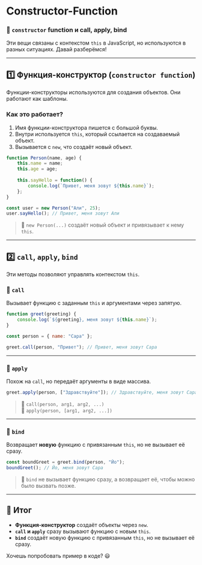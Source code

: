 # Constructor-Function
### 📌 **`constructor` function и call, apply, bind**  

Эти вещи связаны с контекстом `this` в JavaScript, но используются в разных ситуациях. Давай разберёмся!  

---

## **1️⃣ Функция-конструктор (`constructor function`)**
Функции-конструкторы используются для создания объектов. Они работают как шаблоны.

### **Как это работает?**
1. Имя функции-конструктора пишется с большой буквы.
2. Внутри используется `this`, который ссылается на создаваемый объект.
3. Вызывается с `new`, что создаёт новый объект.

```js
function Person(name, age) {
    this.name = name;
    this.age = age;
    
    this.sayHello = function() {
        console.log(`Привет, меня зовут ${this.name}`);
    };
}

const user = new Person("Али", 25);
user.sayHello(); // Привет, меня зовут Али
```

> 🔹 `new Person(...)` создаёт новый объект и привязывает к нему `this`.

---

## **2️⃣ `call`, `apply`, `bind`**  
Эти методы позволяют управлять контекстом `this`.

### **📌 `call`**  
Вызывает функцию с заданным `this` и аргументами через запятую.  

```js
function greet(greeting) {
    console.log(`${greeting}, меня зовут ${this.name}`);
}

const person = { name: "Сара" };

greet.call(person, "Привет"); // Привет, меня зовут Сара
```

---

### **📌 `apply`**  
Похож на `call`, но передаёт аргументы в виде массива.  

```js
greet.apply(person, ["Здравствуйте"]); // Здравствуйте, меня зовут Сара
```

> 🔹 `call(person, arg1, arg2, ...)`  
> 🔹 `apply(person, [arg1, arg2, ...])`

---

### **📌 `bind`**  
Возвращает **новую** функцию с привязанным `this`, но не вызывает её сразу.

```js
const boundGreet = greet.bind(person, "Йо");
boundGreet(); // Йо, меня зовут Сара
```

> 🔹 `bind` не вызывает функцию сразу, а возвращает её, чтобы можно было вызвать позже.

---

## **🚀 Итог**
- **Функция-конструктор** создаёт объекты через `new`.
- **`call` и `apply`** сразу вызывают функцию с новым `this`.
- **`bind`** создаёт новую функцию с привязанным `this`, но не вызывает её сразу.

Хочешь попробовать пример в коде? 😃
